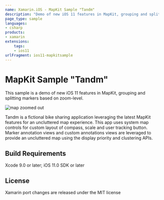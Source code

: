 ```yaml
---
name: Xamarin.iOS - MapKit Sample "Tandm"
description: "Demo of new iOS 11 features in MapKit, grouping and splitting markers based on zoom-level. Tandm is a fictional bike sharing... (iOS11)"
page_type: sample
languages:
- csharp
products:
- xamarin
extensions:
    tags:
    - ios11
urlFragment: ios11-mapkitsample
---
```

# MapKit Sample "Tandm"

This sample is a demo of new iOS 11 features in MapKit, grouping and splitting markers based on zoom-level.

![map zoomed out](Screenshots/01-zoomed-out.png)

Tandm is a fictional bike sharing application leveraging the latest MapKit features for an uncluttered map experience.
This app uses system map controls for custom layout of compass, scale and user tracking button. Marker annotation views and custom annotations views are leveraged to provide an uncluttered map using the display priority and clustering APIs.

## Build Requirements

Xcode 9.0 or later; iOS 11.0 SDK or later

## License

Xamarin port changes are released under the MIT license
